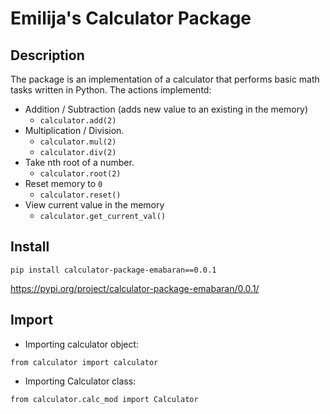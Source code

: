# Emilija's Calculator Package

## Description
The package is an implementation of a calculator that performs basic math tasks written in Python. The actions implementd:

* Addition / Subtraction (adds new value to an existing in the memory)
    - ```calculator.add(2)```
* Multiplication / Division.
    - ```calculator.mul(2)```
    - ```calculator.div(2)```
* Take nth root of a number.
    - ```calculator.root(2)```
* Reset memory to ```0```
    - ```calculator.reset()```
* View current value in the memory
    - ```calculator.get_current_val()```

## Install
```
pip install calculator-package-emabaran==0.0.1
```
https://pypi.org/project/calculator-package-emabaran/0.0.1/

## Import
* Importing calculator object:
```
from calculator import calculator
```
* Importing Calculator class:
```
from calculator.calc_mod import Calculator
```